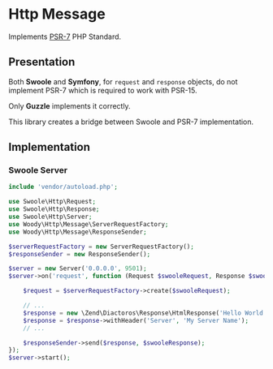 # Http Message

Implements [PSR-7](https://www.php-fig.org/psr/psr-7/) PHP Standard.


## Presentation

Both **Swoole** and **Symfony**, for `request` and `response` objects, do not implement PSR-7 which is required to work with PSR-15.

Only **Guzzle**  implements it correctly.

This library creates a bridge between Swoole and PSR-7 implementation.


## Implementation

### Swoole Server

````php
include 'vendor/autoload.php';

use Swoole\Http\Request;
use Swoole\Http\Response;
use Swoole\Http\Server;
use Woody\Http\Message\ServerRequestFactory;
use Woody\Http\Message\ResponseSender;

$serverRequestFactory = new ServerRequestFactory();
$responseSender = new ResponseSender();

$server = new Server('0.0.0.0', 9501);
$server->on('request', function (Request $swooleRequest, Response $swooleResponse) use ($serverRequestFactory, $responseSender) {

    $request = $serverRequestFactory->create($swooleRequest);

    // ...
    $response = new \Zend\Diactoros\Response\HtmlResponse('Hello World', 200);
    $response = $response->withHeader('Server', 'My Server Name');
    // ...

    $responseSender->send($response, $swooleResponse);
});
$server->start();
````
